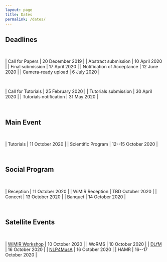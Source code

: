 ```yaml
---
layout: page
title: Dates
permalink: /dates/
---
```


## Deadlines

<br>

| Call for Papers             | 20 December 2019    |
| Abstract submission         | 10 April 2020       |
| Final submission            | 17 April 2020       |
| Notification of Acceptance  | 12 June 2020        |
| Camera-ready upload         | 6 July 2020         |

<br>

| Call for Tutorials           | 25 February 2020    |
| Tutorials submission         | 30 April 2020       |
| Tutorials notification       | 31 May 2020         |

<br>


## Main Event

<br>

| Tutorials                     | 11 October 2020          |
| Scientific Program            | 12--15 October 2020 |

<br>

## Social Program

<br>

| Reception | 11 October 2020 |
| WiMIR Reception | TBD October 2020 |
| Concert | 13 October 2020 |
| Banquet | 14 October 2020 |

<br>

## Satellite Events

<br>

| [WiMIR Workshop](https://wimir.wordpress.com/)               | 10 October 2020     |
| WoRMS                         | 10 October 2020     |
| [DLfM](https://dl.acm.org/conference/dlfm)                          | 16 October 2020     |
| [NLP4MusA](https://sites.google.com/view/nlp4musa)                      | 16 October 2020     |
| HAMR                          | 16--17 October 2020 |
